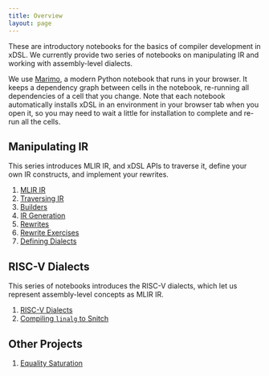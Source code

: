 ```yaml
---
title: Overview
layout: page
---
```


These are introductory notebooks for the basics of compiler development in xDSL.
We currently provide two series of notebooks on manipulating IR and working with assembly-level dialects.

We use [Marimo](https://marimo.app/), a modern Python notebook that runs in your browser.
It keeps a dependency graph between cells in the notebook, re-running all dependencies of a cell that you change.
Note that each notebook automatically installs xDSL in an environment in your browser tab when you open it, so you may need to wait a little for installation to complete and re-run all the cells.

## Manipulating IR

This series introduces MLIR IR, and xDSL APIs to traverse it, define your own IR constructs, and implement your rewrites.

1. [MLIR IR](mlir_ir.py)
1. [Traversing IR](traversing_ir.py)
1. [Builders](builders.py)
1. [IR Generation](ir_gen.py)
1. [Rewrites](pattern_rewrites.py)
1. [Rewrite Exercises](rewrite_exercises.py)
1. [Defining Dialects](defining_dialects.py)

## RISC-V Dialects

This series of notebooks introduces the RISC-V dialects, which let us represent assembly-level concepts as MLIR IR.

1. [RISC-V Dialects](riscv_dialects.py)
1. [Compiling `linalg` to Snitch](linalg_snitch.py)

## Other Projects

1. [Equality Saturation](eqsat.py)
